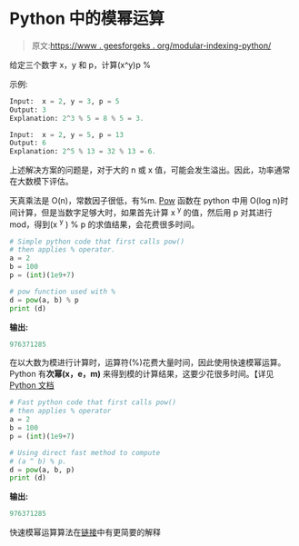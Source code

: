 # Python 中的模幂运算

> 原文:[https://www . geesforgeks . org/modular-indexing-python/](https://www.geeksforgeeks.org/modular-exponentiation-python/)

给定三个数字 x，y 和 p，计算(x^y)p %

示例:

```py
Input:  x = 2, y = 3, p = 5
Output: 3
Explanation: 2^3 % 5 = 8 % 5 = 3.

Input:  x = 2, y = 5, p = 13
Output: 6
Explanation: 2^5 % 13 = 32 % 13 = 6.

```

上述解决方案的问题是，对于大的 n 或 x 值，可能会发生溢出。因此，功率通常在大数模下评估。

天真乘法是 O(n)，常数因子很低，有%m.
[Pow](https://www.geeksforgeeks.org/pow-in-python/) 函数在 python 中用 O(log n)时间计算，但是当数字足够大时，如果首先计算 x <sup>y</sup> 的值，然后用 p 对其进行 mod，得到(x <sup>y</sup> ) % p 的求值结果，会花费很多时间。

```py
# Simple python code that first calls pow() 
# then applies % operator.
a = 2
b = 100
p = (int)(1e9+7)

# pow function used with %
d = pow(a, b) % p
print (d)
```

**输出:**

```py
976371285

```

在以大数为模进行计算时，运算符(%)花费大量时间，因此使用快速模幂运算。Python 有**次幂(x，e，m)** 来得到模的计算结果，这要少花很多时间。【详见 [Python 文档](https://docs.python.org/2/library/functions.html)

```py
# Fast python code that first calls pow() 
# then applies % operator
a = 2
b = 100
p = (int)(1e9+7)

# Using direct fast method to compute 
# (a ^ b) % p.
d = pow(a, b, p)
print (d)
```

**输出:**

```py
976371285

```

快速模幂运算算法在[链接](https://www.geeksforgeeks.org/modular-exponentiation-power-in-modular-arithmetic/)中有更简要的解释